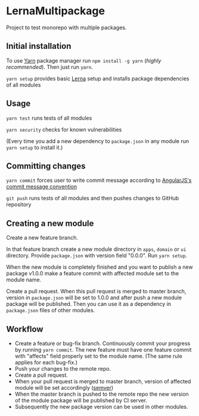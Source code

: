 # LernaMultipackage
Project to test monorepo with multiple packages.

## Initial installation
To use [Yarn](https://yarnpkg.com) package manager run `npm install -g yarn` (_highly recommended_).
Then just run `yarn`.

`yarn setup` provides basic [Lerna](https://github.com/lerna/lerna) setup and installs package dependencies of all modules

## Usage
`yarn test` runs tests of all modules

`yarn security` checks for known vulnerabilities

(Every time you add a new dependency to `package.json` in any module run `yarn setup` to install it.)

## Committing changes
`yarn commit` forces user to write commit message according to [AngularJS's commit message convention](https://github.com/angular/angular.js/blob/master/CONTRIBUTING.md#-git-commit-guidelines)  

`git push` runs tests of all modules and then pushes changes to GitHub repository

## Creating a new module
Create a new feature branch.

In that feature branch create a new module directory in `apps`, `domain` or `ui` directory. Provide `package.json` with version field "0.0.0".
Run `yarn setup`.

When the new module is completely finished and you want to publish a new package v1.0.0 make a feature commit with affected module set to the module name.

Create a pull request. When this pull request is merged to master branch, version in `package.json` will be set to 1.0.0 and after push a new module package will be published.
Then you can use it as a dependency in `package.json` files of other modules.

## Workflow

* Create a feature or bug-fix branch. Continuously commit your progress by running `yarn commit`. The new feature must have one feature commit with "affects" field properly set to the module name. (The same rule applies for each bug-fix.)
* Push your changes to the remote repo.
* Create a pull request.
* When your pull request is merged to master branch, version of affected module will be set accordingly ([semver](http://semver.org/))
* When the master branch is pushed to the remote repo the new version of the module package will be published by CI server. 
* Subsequently the new package version can be used in other modules.
